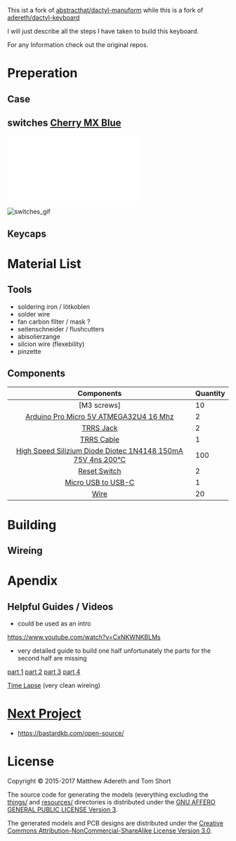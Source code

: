 This ist a fork of [abstracthat/dactyl-manuform](https://github.com/abstracthat/dactyl-manuform) while this is a fork of [adereth/dactyl-keyboard](https://github.com/adereth/dactyl-keyboard)

I will just describe all the steps I have taken to build this keyboard.

For any Information check out the original repos.

# Preperation

## Case

## switches [Cherry MX Blue](https://www.cherrymx.de/en/cherry-mx/mx-original/mx-blue.html)

![switches](img-explosion-mxblue@2x-678x1250.pgn)

![switches_gif](GIF_MXRGB_Blue.gif)

## Keycaps

# Material List

## Tools

- soldering iron / lötkoblen
- solder wire
- fan carbon filter / mask ?
- seitenschneider / flushcutters
- abisolierzange
- silcion wire (flexebility)
- pinzette

## Components

| Components | Quantity
| :----------------: | :------
| [M3 screws] | 10
| [Arduino Pro Micro 5V ATMEGA32U4 16 Mhz](https://paradisetronic.com/en/arduino/pro-micro-module-atmega32u4-5v-16mhz-arduino-compatible) | 2
| [TRRS Jack](https://de.aliexpress.com/item/1005003763657242.html?spm=a2g0o.productlist.0.0.70b25feasvKbZ5&algo_pvid=36d94b92-7dff-4265-a678-00b574e233b7&aem_p4p_detail=202206170914193453435950843480003679084&algo_exp_id=36d94b92-7dff-4265-a678-00b574e233b7-9&pdp_ext_f=%7B%22sku_id%22%3A%2212000027083751167%22%7D&pdp_npi=2%40dis%21EUR%21%210.53%21%21%211.79%21%21%402100bdd516554824589573378e08c4%2112000027083751167%21sea) | 2
| [TRRS Cable](https://www.aliexpress.com/item/1005003278395267.html?spm=a2g0o.order_list.0.0.45eb5c5fqV8E9U) | 1
| [High Speed Silizium Diode Diotec 1N4148 150mA 75V 4ns 200°C](https://www.conrad.de/de/p/diotec-ultraschnelle-si-diode-1n4148-sod-27-75-v-150-ma-162280.html) | 100
| [Reset Switch](https://de.aliexpress.com/item/1005004001434474.html?spm=a2g0o.order_list.0.0.1d535c5fS50riU&gatewayAdapt=glo2deu) | 2
| [Micro USB to USB-C](https://www.aliexpress.com/item/1005002393327659.html?spm=a2g0o.order_list.0.0.383d5c5fEJYPPc) | 1
| [Wire](https://www.aliexpress.com/item/32825558073.html?spm=a2g0o.order_list.0.0.383d5c5fEJYPPc) | 20

# Building

## Wireing

# Apendix

## Helpful Guides / Videos

- could be used as an intro

https://www.youtube.com/watch?v=CxNKWNKBLMs

- very detailed guide to build one half unfortunately the parts for the second half are missing

[part 1](https://www.youtube.com/watch?v=dWC_8BOArzc)
[part 2](https://www.youtube.com/watch?v=fDc6rjZGYiI)
[part 3](https://www.youtube.com/watch?v=r-CKnaoSmCk)
[part 4](https://www.youtube.com/watch?v=Oloh3Yabu6I)

[Time Lapse](https://www.youtube.com/watch?v=jImOY9Bgv74) (very clean wireing)
# [Next Project](https://www.youtube.com/watch?v=MEuKa5OjU8g)

- https://bastardkb.com/open-source/

# License

Copyright © 2015-2017 Matthew Adereth and Tom Short

The source code for generating the models (everything excluding the [things/](things/) and [resources/](resources/) directories is distributed under the [GNU AFFERO GENERAL PUBLIC LICENSE Version 3](LICENSE).

The generated models and PCB designs are distributed under the [Creative Commons Attribution-NonCommercial-ShareAlike License Version 3.0](LICENSE-models).

